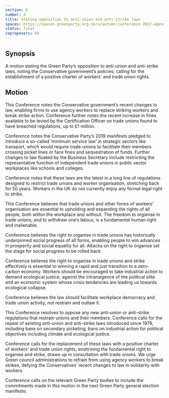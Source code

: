 ```yaml
---
section: E
number: 4
title: Stating opposition to anti-union and anti-strike laws
spaces: https://spaces.greenparty.org.uk/s/autumn-conference-2022-agenda-forum/?contentId=101888
status: final
coproposers: 44
---
```

## Synopsis
A motion stating the Green Party’s opposition to anti-union and anti-strike laws, noting the Conservative government’s policies; calling for the establishment of a positive charter of workers’ and trade union rights.

## Motion
This Conference notes the Conservative government’s recent changes to law, enabling firms to use agency workers to replace striking workers and break strike action. Conference further notes the recent increase in fines available to be levied by the Certification Officer on trade unions found to have breached regulations, up to £1 million.

Conference notes the Conservative Party’s 2019 manifesto pledged to introduce a so-called ‘minimum service law’ in strategic sectors like transport, which would require trade unions to facilitate their members crossing picket lines or face fines and sequestration of funds. Further changes to law floated by the Business Secretary include restricting the representative function of independent trade unions in public sector workplaces like schools and colleges.

Conference notes that these laws are the latest in a long line of regulations designed to restrict trade unions and worker organisation, stretching back for 50 years. Workers in the UK do not currently enjoy any formal legal right to strike.

This Conference believes that trade unions and other forms of workers’ organisation are essential to upholding and expanding the rights of all people, both within the workplace and without. The freedom to organise in trade unions, and to withdraw one’s labour, is a fundamental human right and inalienable.

Conference believes the right to organise in trade unions has historically underpinned social progress of all forms, enabling people to win advances in prosperity and social equality for all. Attacks on the right to organise set the stage for social progress to be rolled back.

Conference believes the right to organise in trade unions and strike effectively is essential to winning a rapid and just transition to a zero-carbon economy. Workers should be encouraged to take industrial action to demand ecological justice, against the intransigence of the political elite and an economic system whose crisis tendencies are leading us towards ecological collapse.

Conference believes the law should facilitate workplace democracy and trade union activity, not restrain and outlaw it.

This Conference resolves to oppose any new anti-union or anti-strike regulations that restrain unions and their members. Conference calls for the repeal of existing anti-union and anti-strike laws introduced since 1979, including bans on secondary picketing, bans on industrial action for political objectives including climate and ecological justice.

Conference calls for the replacement of these laws with a positive charter of workers’ and trade union rights, enshrining the fundamental right to organise and strike, drawn up in consultation with trade unions. We urge Green council administrations to refrain from using agency workers to break strikes, defying the Conservatives’ recent changes to law in solidarity with workers.

Conference calls on the relevant Green Party bodies to include the commitments made in this motion in the next Green Party general election manifesto.
